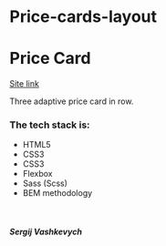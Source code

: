 # Price-cards-layout
<h1>Price Card</h1>

<a href="#">Site link</a>
<br />
<p>Three adaptive price card in row.</p>


<h3>The tech stack is:</h3>
<ul>
  <li>HTML5</li>
  <li>CSS3</li>
  <li>CSS3</li>
  <li>Flexbox</li>
  <li>Sass (Scss)</li>
  <li>BEM methodology</li>
</ul>
<br />
<h5>Sergij Vashkevych</h5>
